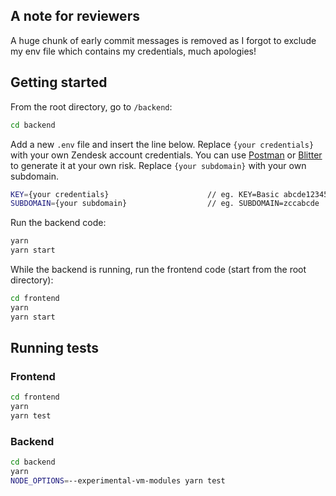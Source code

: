 ## A note for reviewers

A huge chunk of early commit messages is removed as I forgot to exclude my env file which contains my credentials, much apologies!

## Getting started

From the root directory, go to `/backend`:

```bash
cd backend
```

Add a new `.env` file and insert the line below. Replace `{your credentials}` with your own Zendesk account credentials. You can use [Postman](https://www.postman.com/) or [Blitter](https://www.blitter.se/utils/basic-authentication-header-generator/) to generate it at your own risk. Replace `{your subdomain}` with your own subdomain.

```bash
KEY={your credentials}                      // eg. KEY=Basic abcde12345
SUBDOMAIN={your subdomain}                  // eg. SUBDOMAIN=zccabcde
```

Run the backend code:

```bash
yarn
yarn start
```

While the backend is running, run the frontend code (start from the root directory):

```bash
cd frontend
yarn
yarn start
```

## Running tests

### Frontend

```bash
cd frontend
yarn
yarn test
```

### Backend

```bash
cd backend
yarn
NODE_OPTIONS=--experimental-vm-modules yarn test
```
